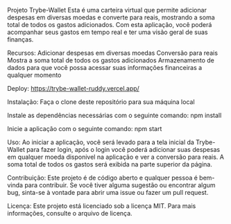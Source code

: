 Projeto Trybe-Wallet
Esta é uma carteira virtual que permite adicionar despesas em diversas moedas e converte para reais, mostrando a soma total de todos os gastos adicionados. Com esta aplicação, você poderá acompanhar seus gastos em tempo real e ter uma visão geral de suas finanças.

Recursos:
Adicionar despesas em diversas moedas
Conversão para reais
Mostra a soma total de todos os gastos adicionados
Armazenamento de dados para que você possa acessar suas informações financeiras a qualquer momento

Deploy: https://trybe-wallet-ruddy.vercel.app/

Instalação:
Faça o clone deste repositório para sua máquina local

Instale as dependências necessárias com o seguinte comando:
npm install

Inicie a aplicação com o seguinte comando:
npm start

Uso:
Ao iniciar a aplicação, você será levado para a tela inicial da Trybe-Wallet para fazer login, após o login você poderá adicionar suas despesas em qualquer moeda disponivel na aplicação e ver a conversão para reais. A soma total de todos os gastos será exibida na parte superior da página.

Contribuição:
Este projeto é de código aberto e qualquer pessoa é bem-vinda para contribuir. Se você tiver alguma sugestão ou encontrar algum bug, sinta-se à vontade para abrir uma issue ou fazer um pull request.

Licença:
Este projeto está licenciado sob a licença MIT. Para mais informações, consulte o arquivo de licença.
